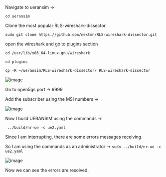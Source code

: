 Navigate to ueransim -> 

```cd ueransim```

Clone the most popular RLS-wireshark-dissector

```sudo git clone https://github.com/nextmn/RLS-wireshark-dissector.git```

open the wireshark and go to plugins section

``` cd /usr/lib/x86_64-linux-gnu/wireshark ```

``` cd plugins ```

```cp -R ~/ueransim/RLS-wireshark-dissector/ RLS-wireshark-dissector```

![image](https://github.com/user-attachments/assets/92616efe-f722-49d0-9bdf-80c082fe70c2)

Go to open5gs port -> 9999

Add the subscriber using the MSI numbers ->

![image](https://github.com/user-attachments/assets/e3575cfe-a0dd-469d-98e8-121cfb0a7db3)

Now I build UERANSIM using the commands -> 

``` ../build/nr-ue -c ue2.yaml```

Since I am interrupting, there are some errors messages receiving.

So I am using the commands as an administrator -> 
```sudo ../build/nr-ue -c ue2.yaml```

![image](https://github.com/user-attachments/assets/33f9d753-bae4-4f95-b5a4-d86819c15f90)

Now we can see the errors are resolved.
